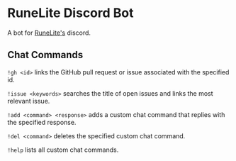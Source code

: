 # RuneLite Discord Bot
A bot for [RuneLite's](https://github.com/runelite) discord.
## Chat Commands
``!gh <id>`` links the GitHub pull request or issue associated with the specified id.

``!issue <keywords>`` searches the title of open issues and links the most relevant issue.

``!add <command> <response>`` adds a custom chat command that replies with the specified response.

``!del <command>`` deletes the specified custom chat command.

``!help`` lists all custom chat commands.